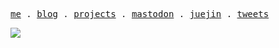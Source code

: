 <p><samp>
  <a href="https://charlee.site">me</a> .
  <a href="https://charlee.site/posts">blog</a> .
  <a href="https://charlee.site/projects">projects</a> .
  <a href="https://toot.io/@charlie96">mastodon</a> .
  <a href="https://juejin.cn/user/3597257776568920">juejin</a> .
  <a href="https://twitter.com/charlie9627">tweets</a>
</samp></p>

<img src="https://github-readme-stats.vercel.app/api?username=CharleeWa&show_icons=true&text_color=24292e&bg_color=ffffff&hide_title=true">
